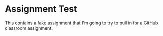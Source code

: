 # Assignment Test

This contains a fake assignment that I'm going to try to pull in for a GitHub classroom assignment. 
